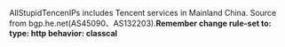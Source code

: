 AllStupidTencenIPs includes Tencent services in Mainland China. Source from bgp.he.net(AS45090、AS132203).**Remember change rule-set to:
type: http
behavior: classcal**
